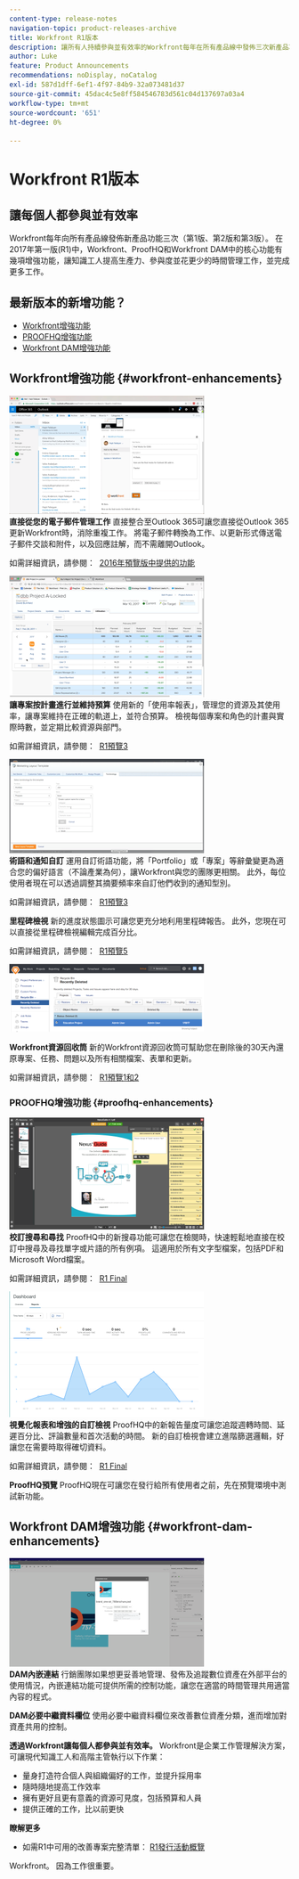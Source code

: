 ```yaml
---
content-type: release-notes
navigation-topic: product-releases-archive
title: Workfront R1版本
description: 讓所有人持續參與並有效率的Workfront每年在所有產品線中發佈三次新產品功能（第1版、第2版及第3版）。 在2017年第一版(R1)中，Workfront、ProofHQ和Workfront DAM中的核心功能有幾項增強功能，讓知識工人提高生產力、參與度並花更少的時間管理工作，並完成更多工作。
author: Luke
feature: Product Announcements
recommendations: noDisplay, noCatalog
exl-id: 587d1dff-6ef1-4f97-84b9-32a073481d37
source-git-commit: 45dac4c5e8ff584546783d561c04d137697a03a4
workflow-type: tm+mt
source-wordcount: '651'
ht-degree: 0%

---
```


# Workfront R1版本

## 讓每個人都參與並有效率

Workfront每年向所有產品線發佈新產品功能三次（第1版、第2版和第3版）。 在2017年第一版(R1)中，Workfront、ProofHQ和Workfront DAM中的核心功能有幾項增強功能，讓知識工人提高生產力、參與度並花更少的時間管理工作，並完成更多工作。

## 最新版本的新增功能？

* [Workfront增強功能](#workfront-enhancements)
* [PROOFHQ增強功能](#proofhq-enhancements)
* [Workfront DAM增強功能](#workfront-dam-enhancements)

## Workfront增強功能 {#workfront-enhancements}

![Outlook_365_Integration_1.png](assets/outlook-365-integration-1-350x212.png)\
**直接從您的電子郵件管理工作**
直接整合至Outlook 365可讓您直接從Outlook 365更新Workfront時，消除重複工作。 將電子郵件轉換為工作、以更新形式傳送電子郵件交談和附件，以及回應註解，而不需離開Outlook。

如需詳細資訊，請參閱：  [2016年預覽版中提供的功能](../../../../product-announcements/product-releases/quarterly-release-archive/r1-release-activity/available-in-preview-in-2016.md)

![](assets/mceclip0-350x218.png)\
**讓專案按計畫進行並維持預算**
使用新的「使用率報表」，管理您的資源及其使用率，讓專案維持在正確的軌道上，並符合預算。 檢視每個專案和角色的計畫與實際時數，並定期比較資源與部門。

如需詳細資訊，請參閱：  [R1預覽3](../../../../product-announcements/product-releases/quarterly-release-archive/r1-release-activity/r1-preview-3.md)

![](assets/mceclip1-350x169.png)\
**術語和通知自訂**
運用自訂術語功能，將「Portfolio」或「專案」等辭彙變更為適合您的偏好語言（不論產業為何），讓Workfront與您的團隊更相關。 此外，每位使用者現在可以透過調整其摘要頻率來自訂他們收到的通知型別。

如需詳細資訊，請參閱：  [R1預覽3](../../../../product-announcements/product-releases/quarterly-release-archive/r1-release-activity/r1-preview-3.md)

**里程碑檢視**
新的進度狀態圖示可讓您更充分地利用里程碑報告。 此外，您現在可以直接從里程碑檢視編輯完成百分比。

如需詳細資訊，請參閱：  [R1預覽5](../../../../product-announcements/product-releases/quarterly-release-archive/r1-release-activity/r1-preview-5.md)

![](assets/mceclip3-350x122.png)

**Workfront資源回收筒**
新的Workfront資源回收筒可幫助您在刪除後的30天內還原專案、任務、問題以及所有相關檔案、表單和更新。

如需詳細資訊，請參閱：  [R1預覽1和2](../../../../product-announcements/product-releases/quarterly-release-archive/r1-release-activity/r1-peview-1-and-2.md)

### PROOFHQ增強功能 {#proofhq-enhancements}

![](assets/mceclip4-350x201.png)\
**校訂搜尋和尋找**
ProofHQ中的新搜尋功能可讓您在檢閱時，快速輕鬆地直接在校訂中搜尋及尋找單字或片語的所有例項。 這適用於所有文字型檔案，包括PDF和Microsoft Word檔案。

如需詳細資訊，請參閱：  [R1 Final](../../../../product-announcements/product-releases/quarterly-release-archive/r1-release-activity/r1-final.md)

![](assets/mceclip5-350x226.png)\
**視覺化報表和增強的自訂檢視**
ProofHQ中的新報告量度可讓您追蹤週轉時間、延遲百分比、評論數量和首次活動的時間。 新的自訂檢視會建立進階篩選邏輯，好讓您在需要時取得確切資料。

如需詳細資訊，請參閱：  [R1 Final](../../../../product-announcements/product-releases/quarterly-release-archive/r1-release-activity/r1-final.md)

**ProofHQ預覽**
ProofHQ現在可讓您在發行給所有使用者之前，先在預覽環境中測試新功能。

## Workfront DAM增強功能 {#workfront-dam-enhancements}

![](assets/mceclip6-350x195.png)\
**DAM內嵌連結**
行銷團隊如果想更妥善地管理、發佈及追蹤數位資產在外部平台的使用情況，內嵌連結功能可提供所需的控制功能，讓您在適當的時間管理共用適當內容的程式。

**DAM必要中繼資料欄位**
使用必要中繼資料欄位來改善數位資產分類，進而增加對資產共用的控制。

**透過Workfront讓每個人都參與並有效率。**
Workfront是企業工作管理解決方案，可讓現代知識工人和高階主管執行以下作業：

* 量身打造符合個人與組織偏好的工作，並提升採用率
* 隨時隨地提高工作效率
* 擁有更好且更有意義的資源可見度，包括預算和人員
* 提供正確的工作，比以前更快

**瞭解更多**

* 如需R1中可用的改善專案完整清單： [R1發行活動概覽](../../../../product-announcements/product-releases/quarterly-release-archive/r1-release-activity/r1-release-activity-overview.md)

Workfront。 因為工作很重要。
